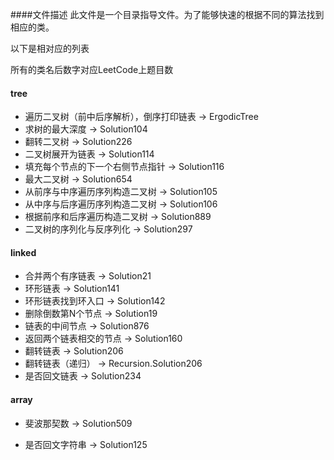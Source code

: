 ####文件描述
此文件是一个目录指导文件。为了能够快速的根据不同的算法找到相应的类。

以下是相对应的列表

所有的类名后数字对应LeetCode上题目数

#### tree

- 遍历二叉树（前中后序解析），倒序打印链表 -> ErgodicTree
- 求树的最大深度 -> Solution104
- 翻转二叉树 -> Solution226
- 二叉树展开为链表 -> Solution114
- 填充每个节点的下一个右侧节点指针 -> Solution116
- 最大二叉树 -> Solution654
- 从前序与中序遍历序列构造二叉树 -> Solution105
- 从中序与后序遍历序列构造二叉树 -> Solution106
- 根据前序和后序遍历构造二叉树 -> Solution889
- 二叉树的序列化与反序列化 -> Solution297

#### linked

- 合并两个有序链表  -> Solution21
- 环形链表  -> Solution141
- 环形链表找到环入口  -> Solution142
- 删除倒数第N个节点  -> Solution19
- 链表的中间节点  -> Solution876
- 返回两个链表相交的节点  -> Solution160
- 翻转链表  -> Solution206
- 翻转链表（递归）  -> Recursion.Solution206
- 是否回文链表 -> Solution234

#### array

- 斐波那契数  -> Solution509


- 是否回文字符串 -> Solution125
